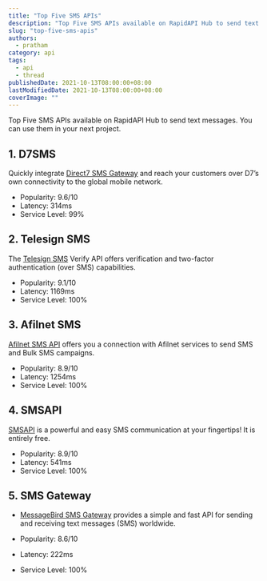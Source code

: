```yaml
---
title: "Top Five SMS APIs"
description: "Top Five SMS APIs available on RapidAPI Hub to send text messages. You can use them in your next project."
slug: "top-five-sms-apis"
authors:
  - pratham
category: api
tags:
  - api
  - thread
publishedDate: 2021-10-13T08:00:00+08:00
lastModifiedDate: 2021-10-13T08:00:00+08:00
coverImage: ""
---
```


<Lead>
  Top Five SMS APIs available on RapidAPI Hub to send text messages. You can use them in your next project.
</Lead>

## 1. D7SMS

Quickly integrate [Direct7 SMS Gateway](https://rapidapi.com/d7admin/api/d7sms/?utm_source=RapidAPI.com/guides&utm_medium=DevRel&utm_campaign=DevRel) and reach your customers over D7’s own connectivity to the global mobile network.

- Popularity: 9.6/10
- Latency: 314ms
- Service Level: 99%

## 2. Telesign SMS

The [Telesign SMS](https://rapidapi.com/telesign/api/telesign-sms-verify/?utm_source=RapidAPI.com/guides&utm_medium=DevRel&utm_campaign=DevRel) Verify API offers verification and two-factor authentication (over SMS) capabilities.

- Popularity: 9.1/10
- Latency: 1169ms
- Service Level: 100%

## 3. Afilnet SMS

[Afilnet SMS API](https://rapidapi.com/linkses/api/afilnet-sms/?utm_source=RapidAPI.com/guides&utm_medium=DevRel&utm_campaign=DevRel) offers you a connection with Afilnet services to send SMS and Bulk SMS campaigns.

- Popularity: 8.9/10
- Latency: 1254ms
- Service Level: 100%

## 4. SMSAPI

[SMSAPI](https://rapidapi.com/smsapi/api/smsapi-com3/?utm_source=RapidAPI.com/guides&utm_medium=DevRel&utm_campaign=DevRel) is a powerful and easy SMS communication at your fingertips! It is entirely free.

- Popularity: 8.9/10
- Latency: 541ms
- Service Level: 100%

## 5. SMS Gateway

- [MessageBird SMS Gateway](https://rapidapi.com/messagebird/api/sms-gateway?utm_source=RapidAPI.com/guides&utm_medium=DevRel&utm_campaign=DevRel) provides a simple and fast API for sending and receiving text messages (SMS) worldwide.

- Popularity: 8.6/10
- Latency: 222ms
- Service Level: 100%
